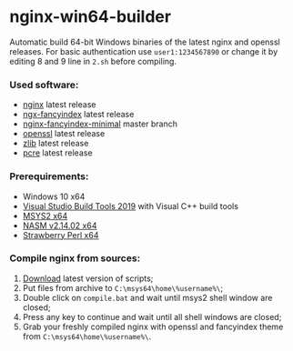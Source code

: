 # nginx-win64-builder
Automatic build 64-bit Windows binaries of the latest nginx and openssl releases. For basic authentication use `user1:1234567890` or change it by editing 8 and 9 line in `2.sh` before compiling.

### Used software:
- [nginx](https://nginx.org/) latest release
- [ngx-fancyindex](https://github.com/aperezdc/ngx-fancyindex) latest release
- [nginx-fancyindex-minimal](https://github.com/drklee3/Nginx-Fancyindex-Minimal) master branch
- [openssl](https://www.openssl.org/) latest release
- [zlib](https://www.zlib.net/) latest release
- [pcre](https://www.pcre.org/) latest release


### Prerequirements:
- Windows 10 x64
- [Visual Studio Build Tools 2019](https://visualstudio.microsoft.com/thank-you-downloading-visual-studio/?sku=BuildTools&rel=16) with Visual C++ build tools
- [MSYS2 x64](https://www.msys2.org/)
- [NASM v2.14.02 x64](https://www.nasm.us/pub/nasm/releasebuilds/2.14.02/win64/)
- [Strawberry Perl x64](http://strawberryperl.com/)


### Compile nginx from sources:
1. [Download](https://github.com/cyberunknown/nginx-win64-builder/releases/latest) latest version of scripts;
2. Put files from archive to `C:\msys64\home\%username%\`;
3. Double click on `compile.bat` and wait until msys2 shell window are closed;
4. Press any key to continue and wait until all shell windows are closed;
5. Grab your freshly compiled nginx with openssl and fancyindex theme from `C:\msys64\home\%username%\`.

